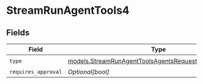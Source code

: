 # StreamRunAgentTools4


## Fields

| Field                                                                                                                  | Type                                                                                                                   | Required                                                                                                               | Description                                                                                                            |
| ---------------------------------------------------------------------------------------------------------------------- | ---------------------------------------------------------------------------------------------------------------------- | ---------------------------------------------------------------------------------------------------------------------- | ---------------------------------------------------------------------------------------------------------------------- |
| `type`                                                                                                                 | [models.StreamRunAgentToolsAgentsRequestRequestBodyType](../models/streamrunagenttoolsagentsrequestrequestbodytype.md) | :heavy_check_mark:                                                                                                     | N/A                                                                                                                    |
| `requires_approval`                                                                                                    | *Optional[bool]*                                                                                                       | :heavy_minus_sign:                                                                                                     | N/A                                                                                                                    |